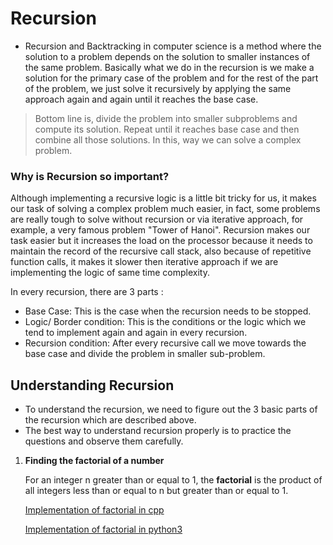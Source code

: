 # Recursion

* Recursion and Backtracking in computer science is a method where the solution to a problem depends on the solution to smaller instances of the same problem.
Basically what we do in the recursion is we make a solution for the primary case of the problem and for the rest of the part of the problem, we just solve it recursively by applying the same approach again and again until it reaches the base case.
>Bottom line is, divide the problem into smaller subproblems and compute its solution. Repeat until it reaches base case and then combine all those solutions. In this, way we can solve a complex problem.

### Why is Recursion so important?
Although implementing a recursive logic is a little bit tricky for us, it makes our task of solving a complex problem much easier, in fact, some problems are really tough to solve without recursion or via iterative approach, for example, a very famous problem "Tower of Hanoi".
Recursion makes our task easier but it increases the load on the processor because it needs to maintain the record of the recursive call stack, also because of repetitive function calls, it makes it slower then iterative approach if we are implementing the logic of same time complexity.

In every recursion, there are 3 parts :
- Base Case: This is the case when the recursion needs to be stopped.
- Logic/ Border condition: This is the conditions or the logic which we tend to implement again and again in every recursion.
- Recursion condition: After every recursive call we move towards the base case and divide the problem in smaller sub-problem.

## Understanding Recursion 
* To understand the recursion, we need to figure out the 3 basic parts of the recursion which are described above. 
* The best way to understand recursion properly is to practice the questions and observe them carefully. 
<ol>  
<li>
<b>Finding the factorial of a number</b>

For an integer n greater than or equal to 1, the **factorial** is the product of all integers less than or equal to n but greater than or equal to 1.

[Implementation of factorial in cpp](https://github.com/soumilk/Algorithms_and_Their_Techniques/blob/master/Recursion%20and%20Backtrack/factorial.cpp)

[Implementation of factorial in python3](https://github.com/soumilk/Algorithms_and_Their_Techniques/blob/master/Recursion%20and%20Backtrack/factorial.py)
 </li>  
</ol>
